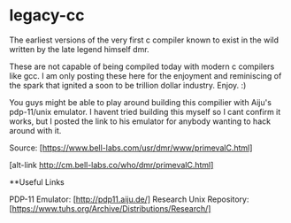 legacy-cc
=========

The earliest versions of the very first c compiler known to exist in the wild written by the late legend himself dmr. 

These are not capable of being compiled today with modern c compilers like gcc. I am only posting these here for the enjoyment and reminiscing of the spark that ignited a soon to be trillion dollar industry. Enjoy. :)   

You guys might be able to play around building this compilier with Aiju's pdp-11/unix emulator. I havent tried building this myself so I cant confirm it works, but I posted the link to his emulator for anybody wanting to hack around with it.

Source: [https://www.bell-labs.com/usr/dmr/www/primevalC.html] 

[alt-link http://cm.bell-labs.co/who/dmr/primevalC.html]

**Useful Links

PDP-11 Emulator: [http://pdp11.aiju.de/]
Research Unix Repository: [https://www.tuhs.org/Archive/Distributions/Research/]
